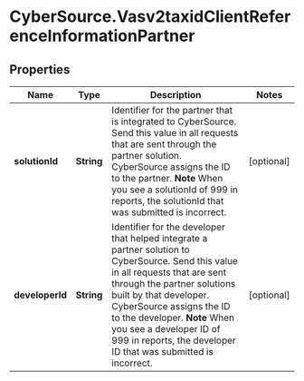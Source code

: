 # CyberSource.Vasv2taxidClientReferenceInformationPartner

## Properties
Name | Type | Description | Notes
------------ | ------------- | ------------- | -------------
**solutionId** | **String** | Identifier for the partner that is integrated to CyberSource.  Send this value in all requests that are sent through the partner solution. CyberSource assigns the ID to the partner.  **Note** When you see a solutionId of 999 in reports, the solutionId that was submitted is incorrect.  | [optional] 
**developerId** | **String** | Identifier for the developer that helped integrate a partner solution to CyberSource.  Send this value in all requests that are sent through the partner solutions built by that developer. CyberSource assigns the ID to the developer.  **Note** When you see a developer ID of 999 in reports, the developer ID that was submitted is incorrect.  | [optional] 


